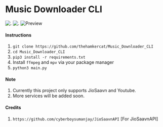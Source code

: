 # Music Downloader CLI

![.](https://forthebadge.com/images/badges/made-with-python.svg)    ![.](https://forthebadge.com/images/badges/built-with-love.svg)
![Preview](https://i.imgur.com/BCM42PP.png)


#### Instructions

1. `git clone https://github.com/thehamkercat/Music_Downloader_CLI`
2. `cd Music_Downloader_CLI`
3. `pip3 install -r requirements.txt`
4. Install `ffmpeg` and `mpv` via your package manager
5. `python3 main.py`


#### Note
1. Currently this project only supports JioSaavn and Youtube.
2. More services will be added soon.


#### Credits

1. `https://github.com/cyberboysumanjay/JioSaavnAPI` [For JioSaavnAPI]
